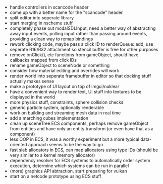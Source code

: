 - handle controllers in scancode header
- come up with a better name for the "scancode" header
- split editor into seperate library
- start merging in nscheme stuff
- completely phase out modalSDLInput, need a better way of abstracting
  away input events, polling input rather than passing around events,
  providing a clean way to remap bindings
- rework clicking code, maybe pass a click ID to renderQueue::add,
  use seperate R16/R32 attachment so stencil buffer is free for other
  purposes
- remove onClick(), etc functions from gameObject, should have callbacks
  mapped from click IDs
- rename gameObject to sceneNode or something
- consider how material editing and overrides will work 
- render world into seperate framebuffer in editor so that docking stuff
  actually makes sense
- make a prototype of UI layout on top of imgui/nuklear
- have a convenient way to render text, UI stuff into textures to be
  displayed in the world
- more physics stuff, constraints, sphere collision checks
- generic particle system, optionally renderable
- work on building and streaming mesh data in real time
- add a marching cubes implementation
- clean up sceneTree ECS components, perhaps remove gameObject from entities
  and have only an entity transform (or even have that as a component)
- less OOP in ECS, it was a worthy experiment but a more typical data-oriented
  approach seems to be the way to go
- fast slab allocators in ECS, can map allocators using type IDs
  (should be very similar to a kernel memory allocator)
- dependency resolver for ECS systems to automatically order system execution,
  determine which systems can be run in parallel
- (more) graphics API abtraction, start preparing for vulkan
- start on a netcode prototype using ECS stuff
